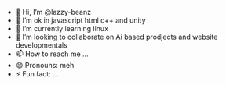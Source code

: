 - 👋 Hi, I’m @lazzy-beanz
- 👀 I’m ok in javascript html c++ and unity
- 🌱 I’m currently learning linux
- 💞️ I’m looking to collaborate on Ai based prodjects and website developmentals
- 📫 How to reach me ...
- 😄 Pronouns: meh
- ⚡ Fun fact: ...

<!---
lazzy-beanz/lazzy-beanz is a ✨ special ✨ repository because its `README.md` (this file) appears on your GitHub profile.
You can click the Preview link to take a look at your changes.
--->
